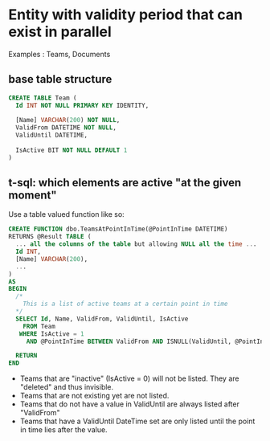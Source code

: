 # Entity with validity period that can exist in parallel

Examples : Teams, Documents

## base table structure

```sql
CREATE TABLE Team (
  Id INT NOT NULL PRIMARY KEY IDENTITY,
  
  [Name] VARCHAR(200) NOT NULL,
  ValidFrom DATETIME NOT NULL,
  ValidUntil DATETIME,
  
  IsActive BIT NOT NULL DEFAULT 1
)
```

## t-sql: which elements are active "at the given moment"

Use a table valued function like so:

```sql
CREATE FUNCTION dbo.TeamsAtPointInTime(@PointInTime DATETIME)
RETURNS @Result TABLE (
  ... all the columns of the table but allowing NULL all the time ...
  Id INT,
  [Name] VARCHAR(200),
  ...
)
AS
BEGIN
  /*
    This is a list of active teams at a certain point in time
  */
  SELECT Id, Name, ValidFrom, ValidUntil, IsActive
    FROM Team
   WHERE IsActive = 1
     AND @PointInTime BETWEEN ValidFrom AND ISNULL(ValidUntil, @PointInTime)

  RETURN
END
```

- Teams that are "inactive" (IsActive = 0) will not be listed. They are "deleted" and thus invisible.
- Teams that are not existing yet are not listed.
- Teams that do not have a value in ValidUntil are always listed after "ValidFrom"
- Teams that have a ValidUntil DateTime set are only listed until the point in time lies after the value.



